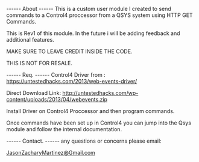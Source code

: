 ------ About ------
This is a custom user module I created to send commands to a Control4 proccessor from a QSYS system using HTTP GET Commands.

This is Rev1 of this module. In the future i will be adding feedback and additional features.

MAKE SURE TO LEAVE CREDIT INSIDE THE CODE.

THIS IS NOT FOR RESALE.

------ Req. ------
Control4 Driver from : https://untestedhacks.com/2013/web-events-driver/

Direct Download Link: http://untestedhacks.com/wp-content/uploads/2013/04/webevents.zip

Install Driver on Control4 Proccessor and then program commands. 

Once commands have been set up in Control4 you can jump into the Qsys module and follow the internal documentation.

------ Contact. ------
any questions or concerns please email:

JasonZacharyMartinez@Gmail.com
